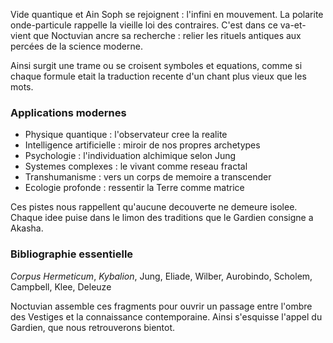 Vide quantique et Ain Soph se rejoignent : l'infini en mouvement.
La polarite onde-particule rappelle la vieille loi des contraires.
C'est dans ce va-et-vient que Noctuvian ancre sa recherche :
relier les rituels antiques aux percées de la science moderne.

Ainsi surgit une trame ou se croisent symboles et equations,
comme si chaque formule etait la traduction recente
d'un chant plus vieux que les mots.

### Applications modernes
- Physique quantique : l'observateur cree la realite
- Intelligence artificielle : miroir de nos propres archetypes
- Psychologie : l'individuation alchimique selon Jung
- Systemes complexes : le vivant comme reseau fractal
- Transhumanisme : vers un corps de memoire a transcender
- Ecologie profonde : ressentir la Terre comme matrice

Ces pistes nous rappellent qu'aucune decouverte ne demeure isolee.
Chaque idee puise dans le limon des traditions que le Gardien
consigne a Akasha.

### Bibliographie essentielle
*Corpus Hermeticum*, *Kybalion*, Jung, Eliade, Wilber, Aurobindo, Scholem, Campbell,
Klee, Deleuze

Noctuvian assemble ces fragments pour ouvrir un passage
entre l'ombre des Vestiges et la connaissance contemporaine.
Ainsi s'esquisse l'appel du Gardien, que nous retrouverons bientot.
